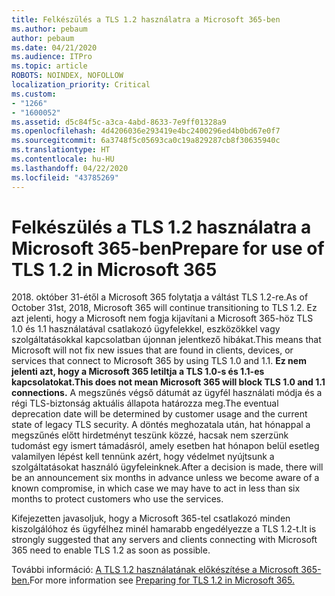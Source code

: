 ```yaml
---
title: Felkészülés a TLS 1.2 használatra a Microsoft 365-ben
ms.author: pebaum
author: pebaum
ms.date: 04/21/2020
ms.audience: ITPro
ms.topic: article
ROBOTS: NOINDEX, NOFOLLOW
localization_priority: Critical
ms.custom:
- "1266"
- "1600052"
ms.assetid: d5c84f5c-a3ca-4abd-8633-7e9ff01328a9
ms.openlocfilehash: 4d4206036e293419e4bc2400296ed4b0bd67e0f7
ms.sourcegitcommit: 6a3748f5c05693ca0c19a829287cb8f30635940c
ms.translationtype: HT
ms.contentlocale: hu-HU
ms.lasthandoff: 04/22/2020
ms.locfileid: "43785269"
---
```

# <a name="prepare-for-use-of-tls-12-in-microsoft-365"></a><span data-ttu-id="374c6-102">Felkészülés a TLS 1.2 használatra a Microsoft 365-ben</span><span class="sxs-lookup"><span data-stu-id="374c6-102">Prepare for use of TLS 1.2 in Microsoft 365</span></span>

<span data-ttu-id="374c6-103">2018. október 31-étől a Microsoft 365 folytatja a váltást TLS 1.2-re.</span><span class="sxs-lookup"><span data-stu-id="374c6-103">As of October 31st, 2018, Microsoft 365 will continue transitioning to TLS 1.2.</span></span> <span data-ttu-id="374c6-104">Ez azt jelenti, hogy a Microsoft nem fogja kijavítani a Microsoft 365-höz TLS 1.0 és 1.1 használatával csatlakozó ügyfelekkel, eszközökkel vagy szolgáltatásokkal kapcsolatban újonnan jelentkező hibákat.</span><span class="sxs-lookup"><span data-stu-id="374c6-104">This means that Microsoft will not fix new issues that are found in clients, devices, or services that connect to Microsoft 365 by using TLS 1.0 and 1.1.</span></span> <span data-ttu-id="374c6-105">**Ez nem jelenti azt, hogy a Microsoft 365 letiltja a TLS 1.0-s és 1.1-es kapcsolatokat.**</span><span class="sxs-lookup"><span data-stu-id="374c6-105">**This does not mean Microsoft 365 will block TLS 1.0 and 1.1 connections.**</span></span> <span data-ttu-id="374c6-106">A megszűnés végső dátumát az ügyfél használati módja és a régi TLS-biztonság aktuális állapota határozza meg.</span><span class="sxs-lookup"><span data-stu-id="374c6-106">The eventual deprecation date will be determined by customer usage and the current state of legacy TLS security.</span></span> <span data-ttu-id="374c6-107">A döntés meghozatala után, hat hónappal a megszűnés előtt hirdetményt teszünk közzé, hacsak nem szerzünk tudomást egy ismert támadásról, amely esetben hat hónapon belül esetleg valamilyen lépést kell tennünk azért, hogy védelmet nyújtsunk a szolgáltatásokat használó ügyfeleinknek.</span><span class="sxs-lookup"><span data-stu-id="374c6-107">After a decision is made, there will be an announcement six months in advance unless we become aware of a known compromise, in which case we may have to act in less than six months to protect customers who use the services.</span></span>
  
<span data-ttu-id="374c6-108">Kifejezetten javasoljuk, hogy a Microsoft 365-tel csatlakozó minden kiszolgálóhoz és ügyfélhez minél hamarabb engedélyezze a TLS 1.2-t.</span><span class="sxs-lookup"><span data-stu-id="374c6-108">It is strongly suggested that any servers and clients connecting with Microsoft 365 need to enable TLS 1.2 as soon as possible.</span></span>
  
<span data-ttu-id="374c6-109">További információ: [A TLS 1.2 használatának előkészítése a Microsoft 365-ben.](https://support.microsoft.com/help/4057306/preparing-for-tls-1-2-in-office-365)</span><span class="sxs-lookup"><span data-stu-id="374c6-109">For more information see [Preparing for TLS 1.2 in Microsoft 365.](https://support.microsoft.com/help/4057306/preparing-for-tls-1-2-in-office-365)</span></span>
  